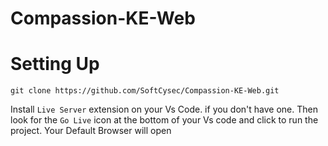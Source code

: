 # Compassion-KE-Web

# Setting Up
```
git clone https://github.com/SoftCysec/Compassion-KE-Web.git
```

Install `Live Server` extension on your Vs Code. if you don't have one. Then look for the `Go Live` icon at the bottom of your Vs code and click to run the project. Your Default Browser will open
